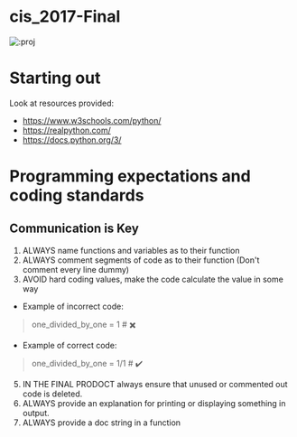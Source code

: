 # cis_2017-Final

![:proj](https://icelink.cf/get/@:proj)

# Starting out

Look at resources provided:
- https://www.w3schools.com/python/
- https://realpython.com/
- https://docs.python.org/3/


# Programming expectations and coding standards

## Communication is Key

1. ALWAYS name functions and variables as to their function
2. ALWAYS comment segments of code as to their function (Don't comment every line dummy)
3. AVOID hard coding values, make the code calculate the value in some way
- Example of incorrect code:
> one_divided_by_one = 1 # ✖️
- Example of correct code:
> one_divided_by_one = 1/1 # ✔️
5. IN THE FINAL PRODOCT always ensure that unused or commented out code is deleted.
6. ALWAYS provide an explanation for printing or displaying something in output.
7. ALWAYS provide a doc string in a function
